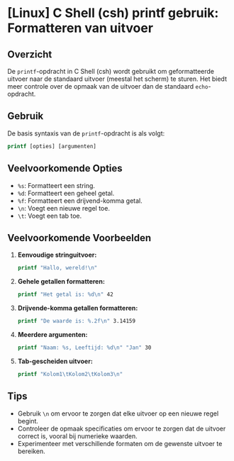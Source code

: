 # [Linux] C Shell (csh) printf gebruik: Formatteren van uitvoer

## Overzicht
De `printf`-opdracht in C Shell (csh) wordt gebruikt om geformatteerde uitvoer naar de standaard uitvoer (meestal het scherm) te sturen. Het biedt meer controle over de opmaak van de uitvoer dan de standaard `echo`-opdracht.

## Gebruik
De basis syntaxis van de `printf`-opdracht is als volgt:

```csh
printf [opties] [argumenten]
```

## Veelvoorkomende Opties
- `%s`: Formatteert een string.
- `%d`: Formatteert een geheel getal.
- `%f`: Formatteert een drijvend-komma getal.
- `\n`: Voegt een nieuwe regel toe.
- `\t`: Voegt een tab toe.

## Veelvoorkomende Voorbeelden

1. **Eenvoudige stringuitvoer:**
   ```csh
   printf "Hallo, wereld!\n"
   ```

2. **Gehele getallen formatteren:**
   ```csh
   printf "Het getal is: %d\n" 42
   ```

3. **Drijvende-komma getallen formatteren:**
   ```csh
   printf "De waarde is: %.2f\n" 3.14159
   ```

4. **Meerdere argumenten:**
   ```csh
   printf "Naam: %s, Leeftijd: %d\n" "Jan" 30
   ```

5. **Tab-gescheiden uitvoer:**
   ```csh
   printf "Kolom1\tKolom2\tKolom3\n"
   ```

## Tips
- Gebruik `\n` om ervoor te zorgen dat elke uitvoer op een nieuwe regel begint.
- Controleer de opmaak specificaties om ervoor te zorgen dat de uitvoer correct is, vooral bij numerieke waarden.
- Experimenteer met verschillende formaten om de gewenste uitvoer te bereiken.
